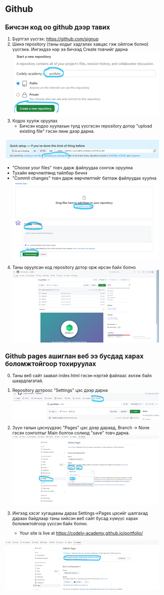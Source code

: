 # Github

## Бичсэн код оо github дээр тавих

1. Бүртгэл үүсгэх: https://github.com/signup
2. Шинэ repository (таны кодыг хадгалах хавцас гэж ойлгож болно) үүсгэнэ. Ингэхдээ нэр ээ бичээд Create товчийг дарна
   ![Alt text](image-1.png)
3. Кодоо хуулж оруулах
   - Бичсэн кодоо хуулахын тулд үүсгэсэн repository дотор "upload existing file" гэсэн линк дээр дарна.

![Alt text](image.png)

- "Choose your files" товч дарж файлуудаа сонгож оруулна
- Тухайн өөрчлөлтөнд тайлбар бичнэ
- "Commit changes" товч дарж өөрчлөлтийг батлаж файлуудаа хуулна
  ![Alt text](image-3.png)

4. Таны оруулсан код repository дотор орж ирсэн байх болно
   ![Alt text](image-2.png)

## Github pages ашиглан веб ээ бусдад харах боломжтойгоор тохируулах

0. Таны веб сайт заавал index.html гэсэн нэртэй файлаас эхлэж байх шаардлагатай.
1. Repository дотроос "Settings" цэс дээр дарна
   ![Alt text](image-4.png)
2. Зүүн талын цэснүүдээс "Pages" цэс дээр дараад, Branch -> None гэсэн сонголтыг Main болгон солиод "save" товч дарна.
   ![Alt text](image-5.png)

3. Ингээд хэсэг хугацааны дараа Settings->Pages цэсийг шалгахад дараах байдлаар таны хийсэн веб сайт бусад хүмүүс харах боломжтойгоор үүссэн байх болно.
   - Your site is live at https://codely-academy.github.io/portfolio/

![Alt text](image-7.png)
